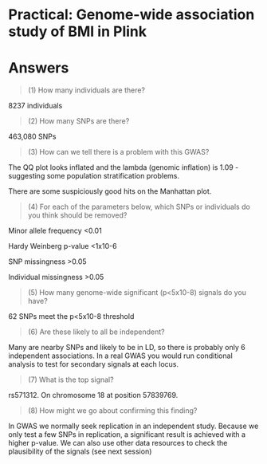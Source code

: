 # Practical: Genome-wide association study of BMI in Plink
# Answers

> (1) How many individuals are there?

8237 individuals

> (2) How many SNPs are there?

463,080 SNPs

> (3) How can we tell there is a problem with this GWAS?

The QQ plot looks inflated and the lambda (genomic inflation) is 1.09 - suggesting some population stratification problems.

There are some suspiciously good hits on the Manhattan plot.

> (4) For each of the parameters below, which SNPs or individuals do you think should be removed?

Minor allele frequency <0.01

Hardy Weinberg p-value <1x10-6

SNP missingness >0.05

Individual missingness >0.05


> (5) How many genome-wide significant (p<5x10-8) signals do you have?

62 SNPs meet the p<5x10-8 threshold

> (6) Are these likely to all be independent?

Many are nearby SNPs and likely to be in LD, so there is probably only 6 independent associations. 
In a real GWAS you would run conditional analysis to test for secondary signals at each locus.

> (7) What is the top signal?

rs571312. On chromosome 18 at position 57839769.

> (8) How might we go about confirming this finding?

In GWAS we normally seek replication in an independent study. 
Because we only test a few SNPs in replication, a significant result is achieved with a higher p-value.
We can also use other data resources to check the plausibility of the signals (see next session)
